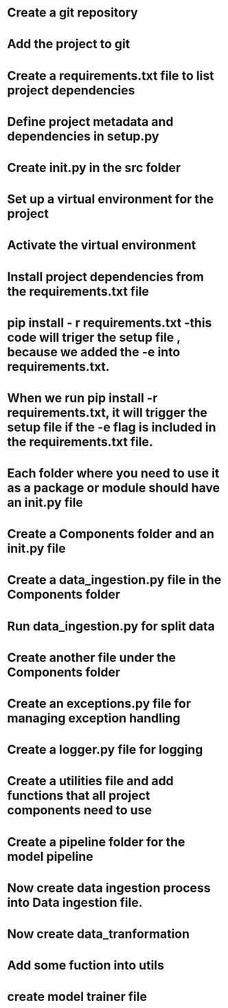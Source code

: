 
# Create a git repository
# Add the project to git
# Create a requirements.txt file to list project dependencies
# Define project metadata and dependencies in setup.py
# Create __init__.py in the src folder
# Set up a virtual environment for the project
# Activate the virtual environment
# Install project dependencies from the requirements.txt file 
# pip install - r requirements.txt -this code will triger the setup file , because we added the -e into requirements.txt.
# When we run pip install -r requirements.txt, it will trigger the setup file if the -e flag is included in the requirements.txt file. 
# Each folder where you need to use it as a package or module should have an __init__.py file
# Create a Components folder and an __init__.py file
# Create a data_ingestion.py file in the Components folder
# Run data_ingestion.py for split data
# Create another file under the Components folder
# Create an exceptions.py file for managing exception handling
# Create a logger.py file for logging
# Create a utilities file and add functions that all project components need to use
# Create a pipeline folder for the model pipeline


# Now create data ingestion process into Data ingestion file.
# Now create data_tranformation 
# Add some fuction into utils

# create model trainer file



